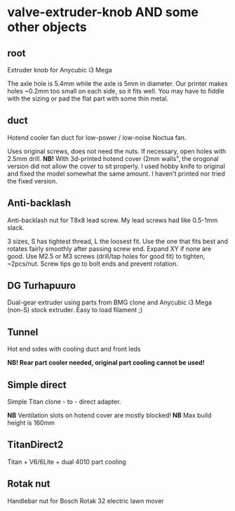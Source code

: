 # valve-extruder-knob AND some other objects

## root
Extruder knob for Anycubic i3 Mega

The axle hole is 5.4mm while the axle is 5mm in diameter.
Our printer makes holes ~0.2mm too small on each side, so it fits well. You may have to fiddle with the sizing or pad the flat part with some thin metal.

## duct
Hotend cooler fan duct for low-power / low-noise Noctua fan.

Uses original screws, does not need the nuts. If necessary, open holes with 2.5mm drill.
**NB!** With 3d-printed hotend cover (2mm walls", the orogonal version did not allow the cover to sit properly. I used hobby knife to original and fixed the model somewhat the same amount. I haven't printed nor tried the fixed version.

## Anti-backlash
Anti-backlash nut for T8x8 lead screw. My lead screws had like 0.5-1mm slack.

3 sizes, S has tightest thread, L the loosest fit. Use the one that fits best and rotates fairly smoothly after passing screw end. Expand XY if none are good.
Use M2.5 or M3 screws (drill/tap holes for good fit) to tighten, ~2pcs/nut. Screw tips go to bolt ends and prevent rotation.

## DG Turhapuuro
Dual-gear extruder using parts from BMG clone and Anycubic i3 Mega (non-S) stock extruder. Easy to load filament ;)

## Tunnel
Hot end sides with cooling duct and front leds

**NB! Rear part cooler needed, original part cooling cannot be used!**

## Simple direct
Simple Titan clone - to - direct adapter.

**NB** Ventilation slots on hotend cover are mostly blocked!
**NB** Max build height is 160mm

## TitanDirect2
Titan + V6/6Lite + dual 4010 part cooling

## Rotak nut
Handlebar nut for Bosch Rotak 32 electric lawn mover
